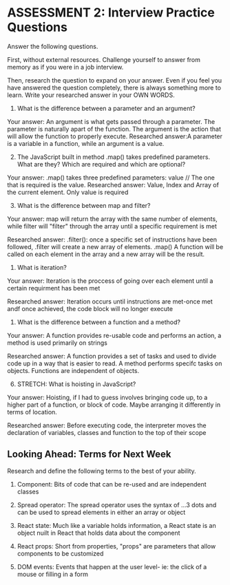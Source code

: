 # ASSESSMENT 2: Interview Practice Questions

Answer the following questions.

First, without external resources. Challenge yourself to answer from memory as if you were in a job interview.

Then, research the question to expand on your answer. Even if you feel you have answered the question completely, there is always something more to learn. Write your researched answer in your OWN WORDS.

1. What is the difference between a parameter and an argument?

Your answer: An argument is what gets passed through a parameter. The parameter is naturally apart of the function. The argument is the action that will allow the function to properly execute.
Researched answer:A parameter is a variable in a function, while an argument is a value.

2. The JavaScript built in method .map() takes predefined parameters. What are they? Which are required and which are optional?

Your answer: .map() takes three predefined parameters: value
//
The one that is required is the value.
Researched answer: Value, Index and Array of the current element. Only value is required

3. What is the difference between map and filter?

Your answer: map will return the array with the same number of elements, while filter will "filter" through the array until a specific requirement is met

Researched answer: .filter(): once a specific set of instructions have been followed, .filter will create a new array of elements. .map() A function will be called on each element in the array and a new array will be the result.

1. What is iteration?

Your answer: Iteration is the proccess of going over each element until a certain requirment has been met

Researched answer: Iteration occurs until instructions are met-once met andf once achieved, the code block will no longer execute

1. What is the difference between a function and a method?

Your answer: A function provides re-usable code and performs an action, a method is used primarily on strings

Researched answer:  A function provides a set of tasks and used to divide code up in a way that is easier to read. A method performs specifc tasks on objects. Functions are independent of objects.

6. STRETCH: What is hoisting in JavaScript?

Your answer: Hoisting, if I had to guess involves bringing code up, to a higher part of a function, or block of code. Maybe arranging it differently in terms of location.

Researched answer: Before executing code, the interpreter moves the declaration of variables, classes and function to the top of their scope

## Looking Ahead: Terms for Next Week

Research and define the following terms to the best of your ability.

1. Component: Bits of code that can be re-used and are independent classes

2. Spread operator: The spread operator uses the syntax of ...3 dots and can be used to spread elements in either an array or object

3. React state: Much like a variable holds information, a React state is an object nuilt in React that holds data about the component

4. React props: Short from properties, "props" are parameters that allow components to be customized

5. DOM events: Events that happen at the user level- ie: the click of a mouse or filling in a form
